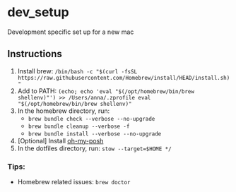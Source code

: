 # dev_setup
Development specific set up for a new mac


## Instructions ##

1. Install brew: `/bin/bash -c "$(curl -fsSL https://raw.githubusercontent.com/Homebrew/install/HEAD/install.sh)"`
1. Add to PATH: `(echo; echo 'eval "$(/opt/homebrew/bin/brew shellenv)"') >> /Users/anna/.zprofile
     eval "$(/opt/homebrew/bin/brew shellenv)"`
1. In the homebrew directory, run:
     - `brew bundle check --verbose --no-upgrade`
     - `brew bundle cleanup --verbose -f`
     - `brew bundle install --verbose --no-upgrade`
1. [Optional] Install [oh-my-posh](https://ohmyposh.dev/)
1. In the dotfiles directory, run: `stow --target=$HOME */`


### Tips:
- Homebrew related issues: `brew doctor`
